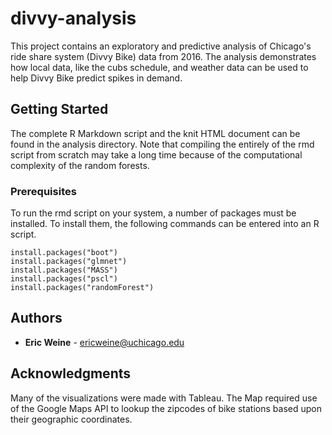 # divvy-analysis
This project contains an exploratory and predictive analysis of Chicago's ride share system (Divvy Bike) data from 2016. The analysis demonstrates how local data, like the cubs schedule, and weather data can be used to help Divvy Bike predict spikes in demand. 

## Getting Started

The complete R Markdown script and the knit HTML document can be found in the analysis directory. Note that compiling the entirely of the rmd script from scratch may take a long time because of the computational complexity of the random forests.

### Prerequisites

To run the rmd script on your system, a number of packages must be installed. To install them, the following commands can be entered into an R script.

```
install.packages("boot")
install.packages("glmnet")
install.packages("MASS")
install.packages("pscl")
install.packages("randomForest")
```

## Authors

* **Eric Weine** - ericweine@uchicago.edu

## Acknowledgments

Many of the visualizations were made with Tableau. The Map required use of the Google Maps API to lookup the zipcodes of bike stations based upon their geographic coordinates.
